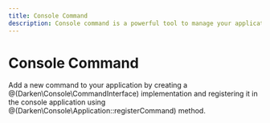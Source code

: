 ```yaml
---
title: Console Command
description: Console command is a powerful tool to manage your application.
---
```


# Console Command

Add a new command to your application by creating a @(Darken\Console\CommandInterface) implementation and registering it in the console application using @(Darken\Console\Application::registerCommand) method.
